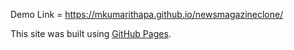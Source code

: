 Demo Link = https://mkumarithapa.github.io/newsmagazineclone/

This site was built using [GitHub Pages](https://mkumarithapa.github.io/newsmagazineclone/).


